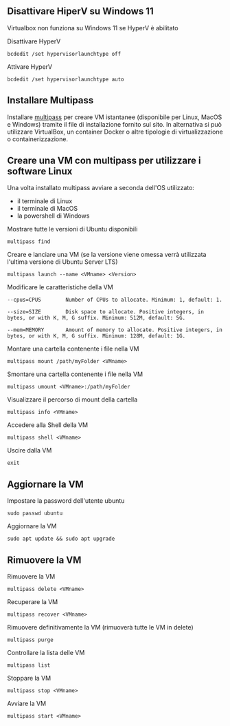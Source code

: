 ## Disattivare HiperV su Windows 11

Virtualbox non funziona su Windows 11 se HyperV è abilitato

Disattivare HyperV

	bcdedit /set hypervisorlaunchtype off

Attivare HyperV

	bcdedit /set hypervisorlaunchtype auto

## Installare Multipass
Installare [multipass](http://romanysoft.ghttps://multipass.run/ithub.io/MarkdownD/ "Multipass") per creare VM istantanee (disponibile per Linux, MacOS e Windows) tramite il file di installazione fornito sul sito.
In alternativa si può utilizzare VirtualBox, un container Docker o altre tipologie di virtualizzazione o containerizzazione.

## Creare una VM con multipass per utilizzare i software Linux
Una volta installato multipass avviare a seconda dell'OS utilizzato:
- il terminale di Linux
- il terminale di MacOS
- la powershell di Windows

Mostrare tutte le versioni di Ubuntu disponibili

	multipass find


Creare e lanciare una VM (se la versione viene omessa verrà utilizzata l'ultima versione di Ubuntu Server LTS)

	multipass launch --name <VMname> <Version>

Modificare le caratteristiche della VM

	--cpus=CPUS        Number of CPUs to allocate. Minimum: 1, default: 1.

	--size=SIZE        Disk space to allocate. Positive integers, in bytes, or with K, M, G suffix. Minimum: 512M, default: 5G.

	--mem=MEMORY       Amount of memory to allocate. Positive integers, in bytes, or with K, M, G suffix. Minimum: 128M, default: 1G.

Montare una cartella contenente i file nella VM

	multipass mount /path/myFolder <VMname>

Smontare una cartella contenente i file nella VM

	multipass umount <VMname>:/path/myFolder
	
Visualizzare il percorso di mount della cartella

	multipass info <VMname>

Accedere alla Shell della VM

	multipass shell <VMname>

Uscire dalla VM

	exit

## Aggiornare la VM

Impostare la password dell'utente ubuntu

	sudo passwd ubuntu

Aggiornare la VM

	sudo apt update && sudo apt upgrade

## Rimuovere la VM

Rimuovere la VM

	multipass delete <VMname>

Recuperare la VM

	multipass recover <VMname>
	
Rimuovere definitivamente la VM (rimuoverà tutte le VM in delete)

	multipass purge

Controllare la lista delle VM

	multipass list

Stoppare la VM

	multipass stop <VMname>

Avviare la VM

	multipass start <VMname>
